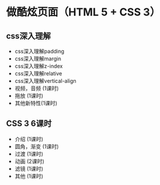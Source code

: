 # 做酷炫页面（HTML 5 + CSS 3）
## css深入理解
* css深入理解padding
* css深入理解margin
* css深入理解z-index
* css深入理解relative
* css深入理解vertical-align
* 视频，音频 (1课时)
* 拖放 (1课时)
* 其他新特性(1课时)

## CSS 3 6课时
* 介绍 (1课时)
* 圆角，渐变 (1课时)
* 过渡 (1课时)
* 动画 (2课时)
* 滤镜 (1课时)
* 其他 (1课时)

